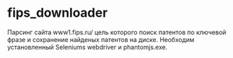 # fips_downloader
Парсинг сайта www1.fips.ru/ цель которого поиск патентов по ключевой фразе и сохранение найденых патентов на диске.
Необходим установленный Seleniums webdriver и phantomjs.exe.
